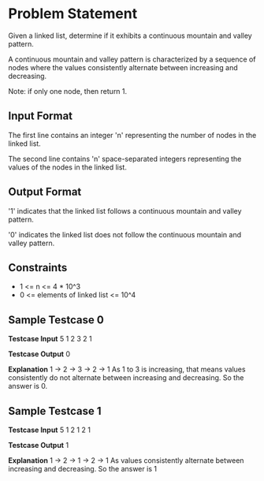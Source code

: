 # Problem Statement

Given a linked list, determine if it exhibits a continuous mountain and valley pattern.

A continuous mountain and valley pattern is characterized by a sequence of nodes where the values consistently alternate between increasing and decreasing.

Note: if only one node, then return 1.

## Input Format

The first line contains an integer 'n' representing the number of nodes in the linked list.

The second line contains 'n' space-separated integers representing the values of the nodes in the linked list.

## Output Format

'1' indicates that the linked list follows a continuous mountain and valley pattern.

'0' indicates the linked list does not follow the continuous mountain and valley pattern.

## Constraints

- 1 <= n <= 4 * 10^3
- 0 <= elements of linked list <= 10^4

## Sample Testcase 0

**Testcase Input**
5
1 2 3 2 1

**Testcase Output**
0

**Explanation**
1 -> 2 -> 3 -> 2 -> 1
As 1 to 3 is increasing, that means values consistently do not alternate between increasing and decreasing. So the answer is 0.

## Sample Testcase 1

**Testcase Input**
5
1 2 1 2 1

**Testcase Output**
1

**Explanation**
1 -> 2 -> 1 -> 2 -> 1
As values consistently alternate between increasing and decreasing. So the answer is 1